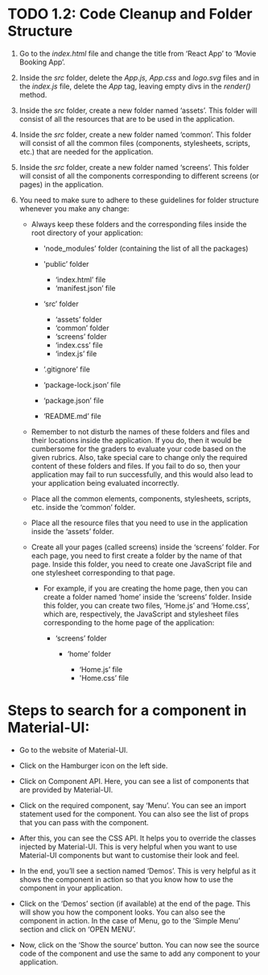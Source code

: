 # TODO 1.2: Code Cleanup and Folder Structure

1.  Go to the _index.html_ file and change the title from ‘React App’ to ‘Movie Booking App’.
2.  Inside the _src_ folder, delete the _App.js, App.css_ and _logo.svg_ files and in the _index.js_ file, delete the _App_ tag, leaving empty divs in the _render()_ method.
3.  Inside the _src_ folder, create a new folder named ‘assets’. This folder will consist of all the resources that are to be used in the application.
4.  Inside the _src_ folder, create a new folder named ‘common’. This folder will consist of all the common files (components, stylesheets, scripts, etc.) that are needed for the application.
5.  Inside the _src_ folder, create a new folder named ‘screens’. This folder will consist of all the components corresponding to different screens (or pages) in the application.
6.  You need to make sure to adhere to these guidelines for folder structure whenever you make any change:

    - Always keep these folders and the corresponding files inside the root directory of your application:

      - 'node_modules’ folder (containing the list of all the packages)
      - 'public’ folder

        - ‘index.html’ file
        - ‘manifest.json’ file

      - ‘src’ folder

        - ‘assets’ folder
        - ‘common’ folder
        - ‘screens’ folder
        - ‘index.css’ file
        - ‘index.js’ file

      - ‘.gitignore’ file
      - ‘package-lock.json’ file
      - ‘package.json’ file
      - ‘README.md’ file

    - Remember to not disturb the names of these folders and files and their locations inside the application. If you do, then it would be cumbersome for the graders to evaluate your code based on the given rubrics. Also, take special care to change only the required content of these folders and files. If you fail to do so, then your application may fail to run successfully, and this would also lead to your application being evaluated incorrectly.
    - Place all the common elements, components, stylesheets, scripts, etc. inside the ‘common’ folder.
    - Place all the resource files that you need to use in the application inside the ‘assets’ folder.
    - Create all your pages (called screens) inside the ‘screens’ folder. For each page, you need to first create a folder by the name of that page. Inside this folder, you need to create one JavaScript file and one stylesheet corresponding to that page.

      - For example, if you are creating the home page, then you can create a folder named ‘home’ inside the ‘screens’ folder. Inside this folder, you can create two files, ‘Home.js’ and ‘Home.css’, which are, respectively, the JavaScript and stylesheet files corresponding to the home page of the application:

        - ‘screens’ folder

          - ‘home’ folder

            - ‘Home.js’ file
            - 'Home.css’ file

# Steps to search for a component in Material-UI:

- Go to the website of Material-UI.
- Click on the Hamburger icon on the left side.
- Click on Component API. Here, you can see a list of components that are provided by Material-UI.
- Click on the required component, say ‘Menu’. You can see an import statement used for the component. You can also see the list of props that you can pass with the component.
- After this, you can see the CSS API. It helps you to override the classes injected by Material-UI. This is very helpful when you want to use Material-UI components but want to customise their look and feel.
- In the end, you’ll see a section named ‘Demos’. This is very helpful as it shows the component in action so that you know how to use the component in your application.

- Click on the ‘Demos’ section (if available) at the end of the page. This will show you how the component looks. You can also see the component in action. In the case of Menu, go to the ‘Simple Menu’ section and click on ‘OPEN MENU’.
- Now, click on the ‘Show the source’ button. You can now see the source code of the component and use the same to add any component to your application.